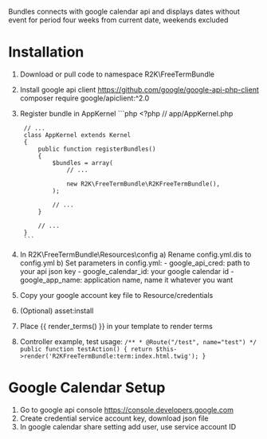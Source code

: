 Bundles connects with google calendar api and displays dates without event for period
four weeks from current date, weekends excluded

Installation
============
1. Download or pull code to namespace R2K\FreeTermBundle
2. Install google api client https://github.com/google/google-api-php-client
    composer require google/apiclient:^2.0
3. Register bundle in AppKernel
        ```php
        <?php
        // app/AppKernel.php

        // ...
        class AppKernel extends Kernel
        {
            public function registerBundles()
            {
                $bundles = array(
                    // ...

                    new R2K\FreeTermBundle\R2KFreeTermBundle(),
                );

                // ...
            }

            // ...
        }
        ```
4. In R2K\FreeTermBundle\Resources\config
    a) Rename config.yml.dis to config.yml
    b) Set parameters in config.yml:
        - google_api_cred: path to your api json key
        - google_calendar_id: your google calendar id
        - google_app_name: application name, name it whatever you want
5. Copy your google account key file to Resource/credentials
6. (Optional) asset:install
8. Place {{ render_terms() }} in your template to render terms
7. Controller example, test usage:
        ```
        /**
         * @Route("/test", name="test")
         */
        public function testAction()
        {
            return $this->render('R2KFreeTermBundle:term:index.html.twig');
        }
        ```

Google Calendar Setup
=====================
1. Go to google api console https://console.developers.google.com
2. Create credential service account key, download json file
4. In google calendar share setting add user, use service account ID
